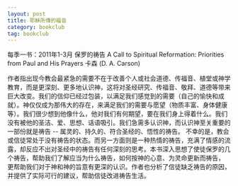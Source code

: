 ```yaml
---
layout: post
title: 耶穌所傳的福音
category: bookclub
tag: bookclub
---
```


每季一书：2011年1-3月
保罗的祷告
A Call to Spiritual Reformation: Priorities from Paul and His Prayers 
卡森 (D. A. Carson)

作者指出现今教会最紧急的需要不在于改善个人或社会道德、传福音、植堂或神学教育，而是更深刻、更多地认识神，这将对圣经研究、传福音、敬拜、道德等带来巨大改变。我们的信仰已经过包装，以满足我们感觉到的需要（自己的愉快和成就）。神仅仅成为那伟大的存在，来满足我们的需要与愿望（物质丰富、身体健康等）。我们很少想到他像什么，他对我们有何期望，要在我们身上得着什么。我们没有被他的圣洁、爱、思想、话语吸引。我们急需多认识神，而认识神至关重要的一部份就是祷告 -- 属灵的、持久的、符合圣经的、悟性的祷告。 不幸的是，教会或信徒常处于没有祷告的状态。而另一方面则是一种热情的祷告，充满了情感的流露，却反应不出对圣经中的祷告有任何深刻的思考。本书深入思想了使徒保罗的几个祷告，帮助我们了解应当为什么祷告，如何按神的心意、为灵命更新而祷告， 更帮助我们对于神和神的旨意有更深的认识。作者也分析了信徒缺乏祷告的原因，并提供了实际可行的建议，帮助信徒改进祷告生活。 
